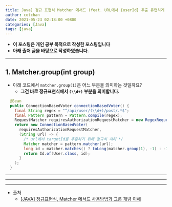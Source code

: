```yaml
---
title: Java) 정규 표현식 Matcher 메서드 (feat. URL에서 {userId} 추출 유연하게 하는 법)
author: cotchan
date: 2021-05-23 02:18:00 +0800
categories: [Java]
tags: [java]   
---
```


+ **이 포스팅은 개인 공부 목적으로 작성한 포스팅입니다**
+ **아래 출처 글을 바탕으로 작성하였습니다.**

---

## 1. Matcher.group(int group)

+ 아래 코드에서 `matcher.group(1)`은 어느 부분을 의미하는 것일까요?
  + **그건 바로 정규표현식에서 `(\\d+)` 부분을 의미합니다.**

```java
  @Bean
  public ConnectionBasedVoter connectionBasedVoter() {
    final String regex = "^/api/user/(\\d+)/post/.*$";
    final Pattern pattern = Pattern.compile(regex);
    RequestMatcher requiresAuthorizationRequestMatcher = new RegexRequestMatcher(pattern.pattern(), null);
    return new ConnectionBasedVoter(
      requiresAuthorizationRequestMatcher,
      (String url) -> {
        /* url에서 targetId를 추출하기 위해 정규식 처리 */
        Matcher matcher = pattern.matcher(url);
        long id = matcher.matches() ? toLong(matcher.group(1), -1) : -1;
        return Id.of(User.class, id);
      }
    );
  }
```

---


---


---

+ 출처
  + [[JAVA] 정규표현식, Matcher 메서드 사용방법과 그룹 개념 이해](https://enterkey.tistory.com/353)
